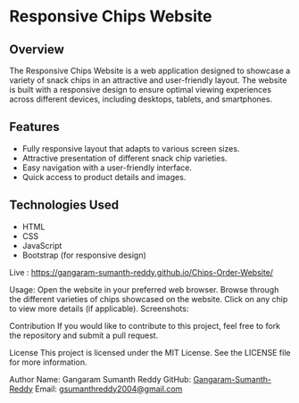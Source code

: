 # Responsive Chips Website

## Overview
The Responsive Chips Website is a web application designed to showcase a variety of snack chips in an attractive and user-friendly layout. The website is built with a responsive design to ensure optimal viewing experiences across different devices, including desktops, tablets, and smartphones.

## Features
- Fully responsive layout that adapts to various screen sizes.
- Attractive presentation of different snack chip varieties.
- Easy navigation with a user-friendly interface.
- Quick access to product details and images.

## Technologies Used
- HTML
- CSS
- JavaScript
- Bootstrap (for responsive design)

Live : https://gangaram-sumanth-reddy.github.io/Chips-Order-Website/

Usage:
Open the website in your preferred web browser.
Browse through the different varieties of chips showcased on the website.
Click on any chip to view more details (if applicable).
Screenshots:

Contribution
If you would like to contribute to this project, feel free to fork the repository and submit a pull request.

License
This project is licensed under the MIT License. See the LICENSE file for more information.

Author
Name: Gangaram Sumanth Reddy
GitHub: [Gangaram-Sumanth-Reddy](https://github.com/Gangaram-Sumanth-Reddy)
Email: gsumanthreddy2004@gmail.com
